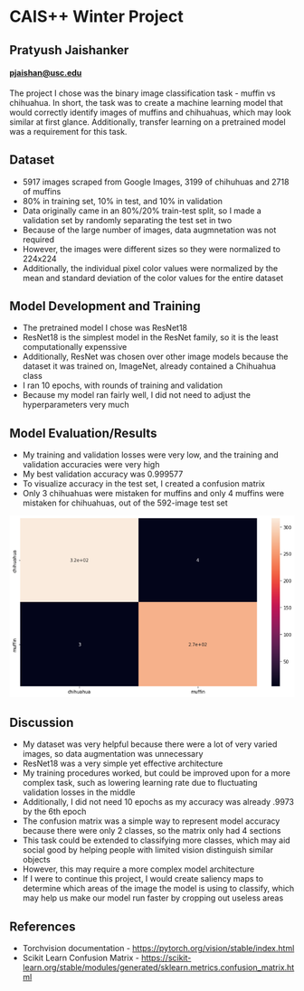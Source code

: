 # **CAIS++ Winter Project**
## Pratyush Jaishanker
#### pjaishan@usc.edu

The project I chose was the binary image classification task - muffin vs chihuahua. In short, the task was to create a machine learning model that would correctly identify images of muffins and chihuahuas, which may look similar at first glance. Additionally, transfer learning on a pretrained model was a requirement for this task. 

## Dataset

- 5917 images scraped from Google Images, 3199 of chihuhuas and 2718 of muffins
- 80% in training set, 10% in test, and 10% in validation
- Data originally came in an 80%/20% train-test split, so I made a validation set by randomly separating the test set in two
- Because of the large number of images, data augmnetation was not required
- However, the images were different sizes so they were normalized to 224x224
- Additionally, the individual pixel color values were normalized by the mean and standard deviation of the color values for the entire dataset

## Model Development and Training

- The pretrained model I chose was ResNet18
- ResNet18 is the simplest model in the ResNet family, so it is the least computationally expenssive
- Additionally, ResNet was chosen over other image models because the dataset it was trained on, ImageNet, already contained a Chihuahua class
- I ran 10 epochs, with rounds of training and validation
- Because my model ran fairly well, I did not need to adjust the hyperparameters very much

## Model Evaluation/Results

- My training and validation losses were very low, and the training and validation accuracies were very high
- My best validation accuracy was 0.999577
- To visualize accuracy in the test set, I created a confusion matrix
- Only 3 chihuahuas were mistaken for muffins and only 4 muffins were mistaken for chihuahuas, out of the 592-image test set

![Confusion Matrix](download.png)

## Discussion

- My dataset was very helpful because there were a lot of very varied images, so data augmentation was unnecessary
- ResNet18 was a very simple yet effective architecture
- My training procedures worked, but could be improved upon for a more complex task, such as lowering learning rate due to fluctuating validation losses in the middle
- Additionally, I did not need 10 epochs as my accuracy was already .9973 by the 6th epoch
- The confusion matrix was a simple way to represent model accuracy because there were only 2 classes, so the matrix only had 4 sections
- This task could be extended to classifying more classes, which may aid social good by helping people with limited vision distinguish similar objects
- However, this may require a more complex model architecture
- If I were to continue this project, I would create saliency maps to determine which areas of the image the model is using to classify, which may help us make our model run faster by cropping out useless areas

## References
 - Torchvision documentation - https://pytorch.org/vision/stable/index.html
 - Scikit Learn Confusion Matrix - https://scikit-learn.org/stable/modules/generated/sklearn.metrics.confusion_matrix.html
